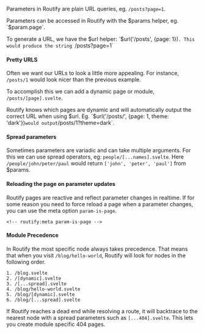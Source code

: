 <script>
    import { resolveNode } from '@roxi/routify'
    import FilesViewer from '#cmp/FilesViewer.svelte'
    import Example from '#cmp/Example.svelte'
</script>

Parameters in Routify are plain URL queries, eg. `/posts?page=1`. 

Parameters can be accessed in Routify with the $params helper, eg. `$param.page`. 

To generate a URL, we have the $url helper: `$url('/posts', {page: 1})`. This would produce the string `/posts?page=1`

#### Pretty URLS

Often we want our URLs to look a little more appealing. For instance, `/posts/1` would look nicer than the previous example.

To accomplish this we can add a dynamic page or module, `/posts/[page].svelte`.

Routify knows which pages are dynamic and will automatically output the correct URL when using $url. Eg. `$url('/posts/', {page: 1, theme: 'dark'})` would output `/posts/1?theme=dark`.


<Example path="../example" title="Parameters example" />


#### Spread parameters

Sometimes parameters are variadic and can take multiple arguments. For this we can use spread operators, eg:  `people/[...names].svelte`. Here `/people/john/peter/paul` would return `['john', 'peter', 'paul']` from $params.


<Example path="../example.2" title="Spread operator example" />


#### Reloading the page on parameter updates

Routify pages are reactive and reflect parameter changes in realtime. If for some reason you need to force reload a page when a parameter changes, you can use the meta option `param-is-page`.

```
<!-- routify:meta param-is-page -->
```

#### Module Precedence

In Routify the most specific node always takes precedence. That means that when you visit `/blog/hello-world`, Routify will look for nodes in the following order.


```
1. /blog.svelte
2. /[dynamic].svelte
3. /[...spread].svelte
4. /blog/hello-world.svelte
5. /blog/[dynamic].svelte
6. /blog/[...spread].svelte
```

If Routify reaches a dead end while resolving a route, it will backtrace to the nearest node with a spread parameters such as `[...404].svelte`. This lets you create module specific 404 pages.